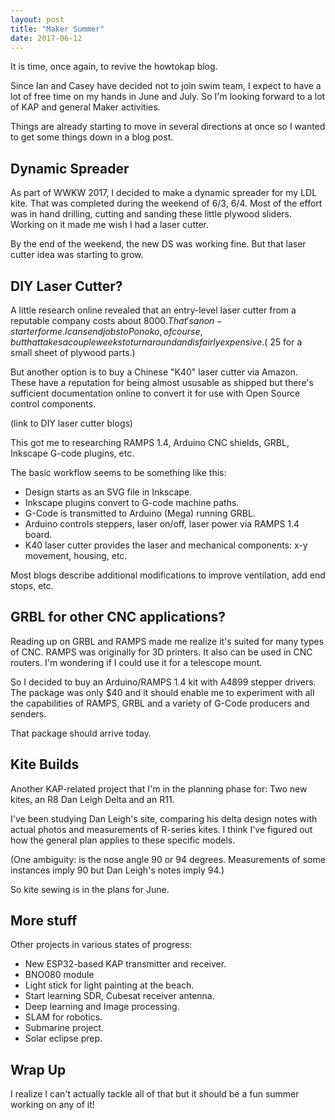 ```yaml
---
layout: post
title: "Maker Summer"
date: 2017-06-12
---
```


It is time, once again, to revive the howtokap blog.

Since Ian and Casey have decided not to join swim team, I expect to
have a lot of free time on my hands in June and July.  So I'm looking
forward to a lot of KAP and general Maker activities.

Things are already starting to move in several directions at once so I
wanted to get some things down in a blog post.

## Dynamic Spreader

As part of WWKW 2017, I decided to make a dynamic spreader for my LDL
kite.  That was completed during the weekend of 6/3, 6/4.  Most of the
effort was in hand drilling, cutting and sanding these little plywood
sliders.  Working on it made me wish I had a laser cutter.

By the end of the weekend, the new DS was working fine.  But that
laser cutter idea was starting to grow.

## DIY Laser Cutter?

A little research online revealed that an entry-level laser cutter
from a reputable company costs about $8000.  That's a non-starter for
me.  I can send jobs to Ponoko, of course, but that takes a couple
weeks to turn around and is fairly expensive.  (~$25 for a small sheet
of plywood parts.)

But another option is to buy a Chinese "K40" laser cutter via Amazon.
These have a reputation for being almost ususable as shipped but
there's sufficient documentation online to convert it for use with
Open Source control components.

(link to DIY laser cutter blogs)

This got me to researching RAMPS 1.4, Arduino CNC shields, GRBL,
Inkscape G-code plugins, etc.

The basic workflow seems to be something like this:
* Design starts as an SVG file in Inkscape.
* Inkscape plugins convert to G-code machine paths.
* G-Code is transmitted to Arduino (Mega) running GRBL.
* Arduino controls steppers, laser on/off, laser power via RAMPS 1.4
board.
* K40 laser cutter provides the laser and mechanical components: x-y
movement, housing, etc.

Most blogs describe additional modifications to improve ventilation,
add end stops, etc.

## GRBL for other CNC applications?

Reading up on GRBL and RAMPS made me realize it's suited for many
types of CNC.  RAMPS was originally for 3D printers.  It also can be
used in CNC routers.  I'm wondering if I could use it for a telescope
mount.

So I decided to buy an Arduino/RAMPS 1.4 kit with A4899 stepper
drivers.  The package was only $40 and it should enable me to
experiment with all the capabilities of RAMPS, GRBL and a variety of G-Code
producers and senders.

That package should arrive today.

## Kite Builds

Another KAP-related project that I'm in the planning phase for: Two
new kites, an R8 Dan Leigh Delta and an R11.

I've been studying Dan Leigh's site, comparing his delta design notes
with actual photos and measurements of R-series kites.  I think I've
figured out how the general plan applies to these specific models.

(One ambiguity: is the nose angle 90 or 94 degrees.  Measurements of
some instances imply 90 but Dan Leigh's notes imply 94.)

So kite sewing is in the plans for June.

## More stuff

Other projects in various states of progress:
* New ESP32-based KAP transmitter and receiver.
* BNO080 module
* Light stick for light painting at the beach.
* Start learning SDR, Cubesat receiver antenna.
* Deep learning and Image processing.
* SLAM for robotics.
* Submarine project.
* Solar eclipse prep.

## Wrap Up

I realize I can't actually tackle all of that but it should be a fun
summer working on any of it!

